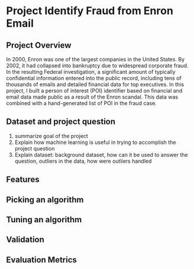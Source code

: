 # Project Identify Fraud from Enron Email

## Project Overview

In 2000, Enron was one of the largest companies in the United States. By 2002, it had collapsed into bankruptcy due to widespread corporate fraud. In the resulting Federal investigation, a significant amount of typically confidential information entered into the public record, including tens of thousands of emails and detailed financial data for top executives. In this project, I built a person of interest (POI) identifier based on financial and email data made public as a result of the Enron scandal. This data was combined with a hand-generated list of POI in the fraud case.

## Dataset and project question 

1) summarize goal of the project
2) Explain how machine learning is useful in trying to accomplish the project question
3) Explain dataset: background dataset, how can it be used to answer the question, outliers in the data, how were outliers handled

## Features

## Picking an algorithm

## Tuning an algorithm

## Validation

## Evaluation Metrics

